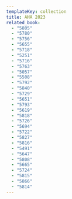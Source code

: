 ```yaml
---
templateKey: collection
title: AHA 2023
related_book:
  - "5805"
  - "5780"
  - "5756"
  - "5655"
  - "5718"
  - "5251"
  - "5716"
  - "5763"
  - "5057"
  - "5508"
  - "5792"
  - "5840"
  - "5729"
  - "5651"
  - "5793"
  - "5619"
  - "5818"
  - "5726"
  - "5694"
  - "5722"
  - "5827"
  - "5816"
  - "5491"
  - "5647"
  - "5808"
  - "5665"
  - "5724"
  - "5815"
  - "5866"
  - "5814"
---
```

